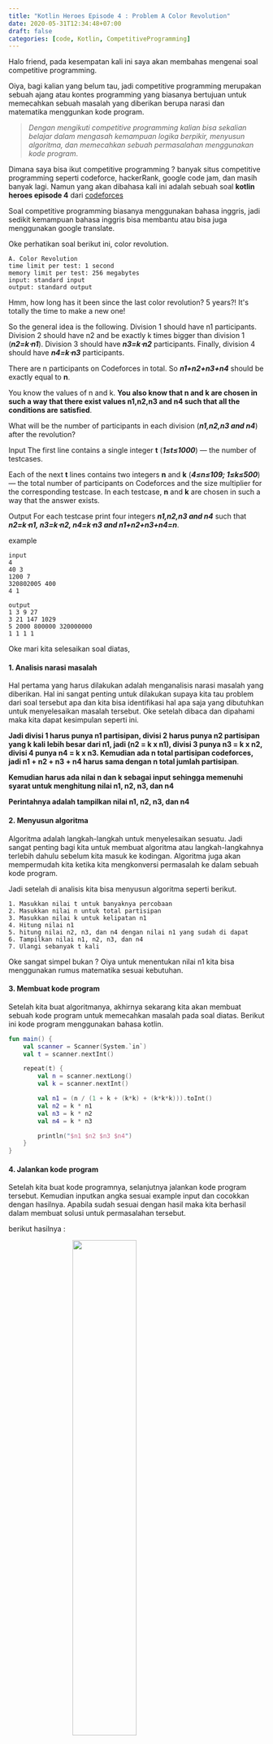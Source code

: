```yaml
---
title: "Kotlin Heroes Episode 4 : Problem A Color Revolution"
date: 2020-05-31T12:34:48+07:00
draft: false
categories: [code, Kotlin, CompetitiveProgramming]
---
```


Halo friend, pada kesempatan kali ini saya akan membahas mengenai soal competitive programming.<!--more-->

Oiya, bagi kalian yang belum tau, jadi competitive programming merupakan sebuah ajang atau kontes programming yang biasanya bertujuan untuk memecahkan sebuah masalah yang diberikan berupa narasi dan matematika menggunkan kode program.

> *Dengan mengikuti competitive programming kalian bisa sekalian belajar dalam mengasah kemampuan logika berpikir, menyusun algoritma, dan memecahkan sebuah permasalahan menggunakan kode program*.

Dimana saya bisa ikut competitive programming ? banyak situs competitive programming seperti codeforce, hackerRank, google code jam, dan masih banyak lagi. Namun yang akan dibahasa kali ini adalah sebuah soal **kotlin heroes episode 4** dari [codeforces](https://codeforces.com/contests)

Soal competitive programming biasanya menggunakan bahasa inggris, jadi sedikit kemampuan bahasa inggris bisa membantu atau bisa juga menggunakan google translate.

Oke perhatikan soal berikut ini, color revolution.

```
A. Color Revolution
time limit per test: 1 second
memory limit per test: 256 megabytes
input: standard input
output: standard output
```
Hmm, how long has it been since the last color revolution? 5 years?! It's totally the time to make a new one!

So the general idea is the following. Division 1 should have n1 participants. Division 2 should have n2 and be exactly k times bigger than division 1 (**_n2=k⋅n1_**). Division 3 should have **_n3=k⋅n2_** participants. Finally, division 4 should have **_n4=k⋅n3_** participants.

There are n participants on Codeforces in total. So **_n1+n2+n3+n4_** should be exactly equal to **n**.

You know the values of n and k. **You also know that n and k are chosen in such a way that there exist values n1,n2,n3 and n4 such that all the conditions are satisfied**.

What will be the number of participants in each division (**_n1,n2,n3 and n4_**) after the revolution?

Input
The first line contains a single integer **t** (**_1≤t≤1000_**) — the number of testcases.

Each of the next **t** lines contains two integers **n** and **k** (**_4≤n≤109; 1≤k≤500_**) — the total number of participants on Codeforces and the size multiplier for the corresponding testcase. In each testcase, **n** and **k** are chosen in such a way that the answer exists.

Output
For each testcase print four integers **_n1,n2,n3 and n4_** such that **_n2=k⋅n1, n3=k⋅n2, n4=k⋅n3 and n1+n2+n3+n4=n_**.

example
```
input
4
40 3
1200 7
320802005 400
4 1
```
```
output
1 3 9 27
3 21 147 1029
5 2000 800000 320000000
1 1 1 1
```

Oke mari kita selesaikan soal diatas,

#### 1. Analisis narasi masalah

Hal pertama yang harus dilakukan adalah menganalisis narasi masalah yang diberikan. Hal ini sangat penting untuk dilakukan supaya kita tau problem dari soal tersebut apa dan kita bisa identifikasi hal apa saja yang dibutuhkan untuk menyelesaikan masalah tersebut. Oke setelah dibaca dan dipahami maka kita dapat kesimpulan seperti ini.

**Jadi divisi 1 harus punya n1 partisipan, divisi 2 harus punya n2 partisipan yang k kali lebih besar dari n1, jadi (n2 = k x n1), divisi 3 punya n3 = k x n2, divisi 4 punya n4 = k x n3. Kemudian ada n total partisipan codeforces, jadi n1 + n2 + n3 + n4 harus sama dengan n total jumlah partisipan**.

**Kemudian harus ada nilai n dan k sebagai input sehingga memenuhi syarat untuk menghitung nilai n1, n2, n3, dan n4**

**Perintahnya adalah tampilkan nilai n1, n2, n3, dan n4**

#### 2. Menyusun algoritma

Algoritma adalah langkah-langkah untuk menyelesaikan sesuatu. Jadi sangat penting bagi kita untuk membuat algoritma atau langkah-langkahnya terlebih dahulu sebelum kita masuk ke kodingan. Algoritma juga akan mempermudah kita ketika kita mengkonversi permasalah ke dalam sebuah kode program.

Jadi setelah di analisis kita bisa menyusun algoritma seperti berikut.

```
1. Masukkan nilai t untuk banyaknya percobaan
2. Masukkan nilai n untuk total partisipan
3. Masukkan nilai k untuk kelipatan n1
4. Hitung nilai n1
5. hitung nilai n2, n3, dan n4 dengan nilai n1 yang sudah di dapat
6. Tampilkan nilai n1, n2, n3, dan n4
7. Ulangi sebanyak t kali
```

Oke sangat simpel bukan ?
Oiya untuk menentukan nilai n1 kita bisa menggunakan rumus matematika sesuai kebutuhan.

#### 3. Membuat kode program

Setelah kita buat algoritmanya, akhirnya sekarang kita akan membuat sebuah kode program untuk memecahkan masalah pada soal diatas. Berikut ini kode program menggunakan bahasa kotlin.

```kotlin
fun main() {
    val scanner = Scanner(System.`in`)
    val t = scanner.nextInt()

    repeat(t) {
        val n = scanner.nextLong()
        val k = scanner.nextInt()

        val n1 = (n / (1 + k + (k*k) + (k*k*k))).toInt()
        val n2 = k * n1
        val n3 = k * n2
        val n4 = k * n3

        println("$n1 $n2 $n3 $n4")
    }
}
```

#### 4. Jalankan kode program

Setelah kita buat kode programnya, selanjutnya jalankan kode program tersebut. Kemudian inputkan angka sesuai example input dan cocokkan dengan hasilnya. Apabila sudah sesuai dengan hasil maka kita berhasil dalam membuat solusi untuk permasalahan tersebut. 

berikut hasilnya :

<img src="/uploads/result.JPG" width="50%" style="display: block; margin: auto;"><br>

selanjutnya kita bisa submit kode program tersebut ke platform tempat competitive programming di adakan, seperti codeforces dan hasilnya akan di accepted kalau sudah sesuai.

<img src="/uploads/colorevolution.JPG" style="display: block; margin: auto;"><br>

Oke friend sekian dulu, nanti kita lanjutkan pembahasan mengenai soal-soal competitive programming lainnya, semoga bermanfaat.